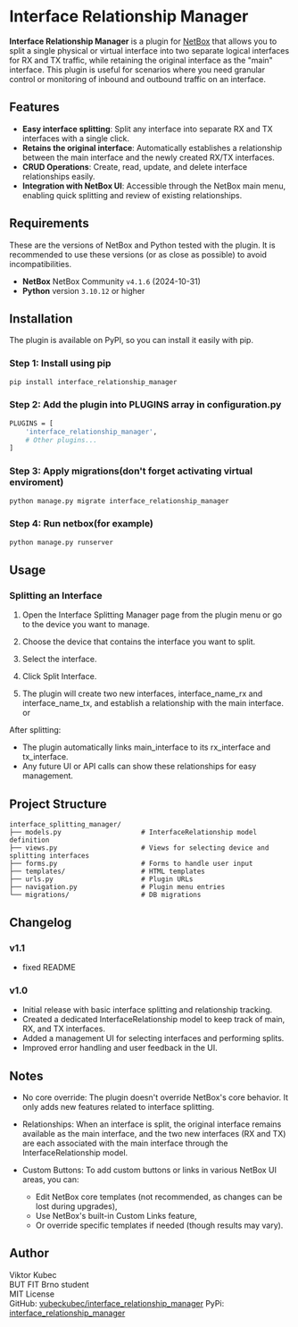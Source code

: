 # Interface Relationship Manager

**Interface Relationship Manager** is a plugin for [NetBox](https://github.com/netbox-community/netbox) that allows you to split a single physical or virtual interface into two separate logical interfaces for RX and TX traffic, while retaining the original interface as the "main" interface. This plugin is useful for scenarios where you need granular control or monitoring of inbound and outbound traffic on an interface.

## Features
- **Easy interface splitting**: Split any interface into separate RX and TX interfaces with a single click.
- **Retains the original interface**: Automatically establishes a relationship between the main interface and the newly created RX/TX interfaces.
- **CRUD Operations**: Create, read, update, and delete interface relationships easily.
- **Integration with NetBox UI**: Accessible through the NetBox main menu, enabling quick splitting and review of existing relationships.

## Requirements
These are the versions of NetBox and Python tested with the plugin. It is recommended to use these versions (or as close as possible) to avoid incompatibilities.

- **NetBox** NetBox Community `v4.1.6` (2024-10-31)
- **Python** version `3.10.12` or higher

## Installation
The plugin is available on PyPI, so you can install it easily with pip.

### Step 1: Install using pip
```bash
pip install interface_relationship_manager
```

### Step 2: Add the plugin into PLUGINS array in configuration.py
```bash
PLUGINS = [
    'interface_relationship_manager',
    # Other plugins...
]
```
### Step 3: Apply migrations(don't forget activating virtual enviroment)
```bash
python manage.py migrate interface_relationship_manager
```
### Step 4: Run netbox(for example)
```bash
python manage.py runserver
```

## Usage
### Splitting an Interface
1. Open the Interface Splitting Manager page from the plugin menu or go to the device you want to manage.

2. Choose the device that contains the interface you want to split.

3. Select the interface.

4. Click Split Interface.

5. The plugin will create two new interfaces, interface_name_rx and interface_name_tx, and establish a relationship with the main interface.
or

After splitting:
- The plugin automatically links main_interface to its rx_interface and tx_interface.
- Any future UI or API calls can show these relationships for easy management.

## Project Structure
```
interface_splitting_manager/
├── models.py                    # InterfaceRelationship model definition
├── views.py                     # Views for selecting device and splitting interfaces
├── forms.py                     # Forms to handle user input
├── templates/                   # HTML templates
├── urls.py                      # Plugin URLs
├── navigation.py                # Plugin menu entries
└── migrations/                  # DB migrations
```

## Changelog
### v1.1
- fixed README

### v1.0
- Initial release with basic interface splitting and relationship tracking.
- Created a dedicated InterfaceRelationship model to keep track of main, RX, and TX interfaces.
- Added a management UI for selecting interfaces and performing splits.
- Improved error handling and user feedback in the UI.


## Notes
- No core override: The plugin doesn't override NetBox's core behavior. It only adds new features related to interface splitting.

- Relationships: When an interface is split, the original interface remains available as the main interface, and the two new interfaces (RX and TX) are each associated with the main interface through the InterfaceRelationship model.

- Custom Buttons: To add custom buttons or links in various NetBox UI areas, you can:
    - Edit NetBox core templates (not recommended, as changes can be lost during upgrades),
    - Use NetBox's built-in Custom Links feature,
    - Or override specific templates if needed (though results may vary).

## Author
Viktor Kubec  
BUT FIT Brno student  
MIT License  
GitHub: [vubeckubec/interface_relationship_manager](https://github.com/vubeckubec/interface_relationship_manager)
PyPi: [interface_relationship_manager](https://pypi.org/project/interface-relationship-manager/)  
